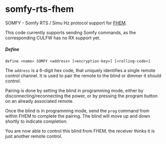 somfy-rts-fhem
==============

SOMFY - Somfy RTS / Simu Hz protocol support for [FHEM](http://www.fhem.de).

This code currently supports sending Somfy commands, as the corresponding CULFW has no RX support yet.

##### Define

	define <name> SOMFY <address> [<encryption-key>] [<rolling-code>]

The `address` is a 6-digit hex code, that uniquely identifies a single remote control channel.
It is used to pair the remote to the blind or dimmer it should control.

Pairing is done by setting the blind in programming mode, 
either by disconnecting/reconnecting the power, or by pressing the program button on an already associated remote.

Once the blind is in programming mode, send the `prog` command from within FHEM to complete the pairing.
The blind will move up and down shortly to indicate completion.

You are now able to control this blind from FHEM, the receiver thinks it is just another remote control.